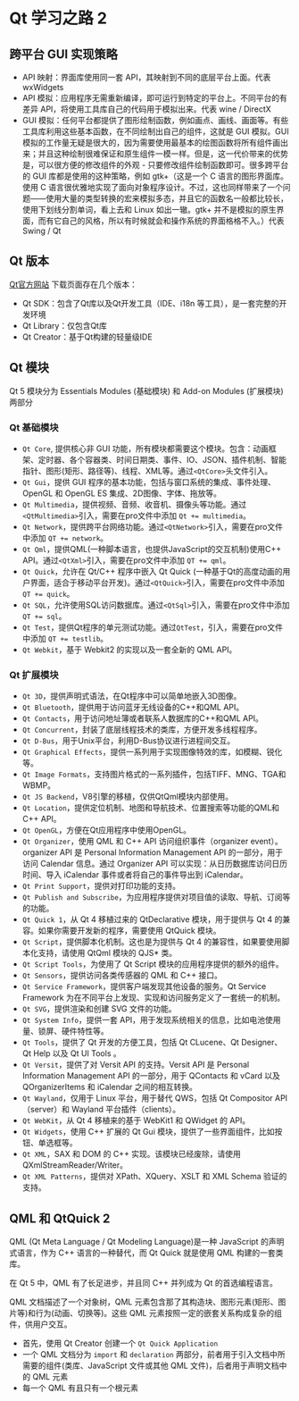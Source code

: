 # Qt 学习之路 2

## 跨平台 GUI 实现策略
- API 映射：界面库使用同一套 API，其映射到不同的底层平台上面。代表 wxWidgets
- API 模拟：应用程序无需重新编译，即可运行到特定的平台上。不同平台的有差异 API，将使用工具库自己的代码用于模拟出来。代表 wine / DirectX
- GUI 模拟：任何平台都提供了图形绘制函数，例如画点、画线、画面等。有些工具库利用这些基本函数，在不同绘制出自己的组件，这就是 GUI 模拟。GUI 模拟的工作量无疑是很大的，因为需要使用最基本的绘图函数将所有组件画出来；并且这种绘制很难保证和原生组件一模一样。但是，这一代价带来的优势是，可以很方便的修改组件的外观 - 只要修改组件绘制函数即可。很多跨平台的 GUI 库都是使用的这种策略，例如 gtk+（这是一个 C 语言的图形界面库。使用 C 语言很优雅地实现了面向对象程序设计。不过，这也同样带来了一个问题——使用大量的类型转换的宏来模拟多态，并且它的函数名一般都比较长，使用下划线分割单词，看上去和 Linux 如出一辙。gtk+ 并不是模拟的原生界面，而有它自己的风格，所以有时候就会和操作系统的界面格格不入。）代表 Swing / Qt

## Qt 版本
[Qt官方网站](#https://www.qt.io/developers/) 下载页面存在几个版本：
- Qt SDK：包含了Qt库以及Qt开发工具（IDE、i18n 等工具），是一套完整的开发环境
- Qt Library：仅包含Qt库
- Qt Creator：基于Qt构建的轻量级IDE

## Qt 模块
Qt 5 模块分为 Essentials Modules (基础模块) 和 Add-on Modules (扩展模块) 两部分

### Qt 基础模块
- `Qt Core`, 提供核心非 GUI 功能，所有模块都需要这个模块。包含：动画框架、定时器、各个容器类、时间日期类、事件、IO、JSON、插件机制、智能指针、图形(矩形、路径等)、线程、XML等。通过`<QtCore>`头文件引入。
- `Qt Gui`，提供 GUI 程序的基本功能，包括与窗口系统的集成、事件处理、OpenGL 和 OpenGL ES 集成、2D图像、字体、拖放等。
- `Qt Multimedia`，提供视频、音频、收音机、摄像头等功能。通过`<QtMultimedia>`引入，需要在pro文件中添加 `Qt += multimedia`。
- `Qt Network`，提供跨平台网络功能。通过`<QtNetwork>`引入，需要在pro文件中添加 `QT += network`。
- `Qt Qml`，提供QML(一种脚本语言，也提供JavaScript的交互机制)使用C++ API。通过`<QtXml>`引入，需要在pro文件中添加 `QT += qml`。
- `Qt Quick`，允许在 Qt/C++ 程序中嵌入 Qt Quick (一种基于Qt的高度动画的用户界面，适合于移动平台开发)。通过`<QtQuick>`引入，需要在pro文件中添加 `QT += quick`。
- `Qt SQL`，允许使用SQL访问数据库。通过`<QtSql>`引入，需要在pro文件中添加 `QT += sql`。
- `Qt Test`，提供Qt程序的单元测试功能。通过`QtTest`，引入，需要在pro文件中添加 `QT += testlib`。
- `Qt Webkit`，基于 Webkit2 的实现以及一套全新的 QML API。

### Qt 扩展模块
- `Qt 3D`，提供声明式语法，在Qt程序中可以简单地嵌入3D图像。
- `Qt Bluetooth`，提供用于访问蓝牙无线设备的C++和QML API。
- `Qt Contacts`，用于访问地址簿或者联系人数据库的C++和QML API。
- `Qt Concurrent`，封装了底层线程技术的类库，方便开发多线程程序。
- `Qt D-Bus`，用于Unix平台，利用D-Bus协议进行进程间交互。
- `Qt Graphical Effects`，提供一系列用于实现图像特效的库，如模糊、锐化等。
- `Qt Image Formats`，支持图片格式的一系列插件，包括TIFF、MNG、TGA和WBMP。
- `Qt JS Backend`，V8引擎的移植，仅供QtQml模块内部使用。
- `Qt Location`，提供定位机制、地图和导航技术、位置搜索等功能的QML和C++ API。
- `Qt OpenGL`，方便在Qt应用程序中使用OpenGL。
- `Qt Organizer`，使用 QML 和 C++ API 访问组织事件（organizer event）。organizer API 是 Personal Information Management API 的一部分，用于访问 Calendar 信息。通过 Organizer API 可以实现：从日历数据库访问日历时间、导入 iCalendar 事件或者将自己的事件导出到 iCalendar。
- `Qt Print Support`，提供对打印功能的支持。
- `Qt Publish and Subscribe`，为应用程序提供对项目值的读取、导航、订阅等的功能。
- `Qt Quick 1`，从 Qt 4 移植过来的 QtDeclarative 模块，用于提供与 Qt 4 的兼容。如果你需要开发新的程序，需要使用 QtQuick 模块。
- `Qt Script`，提供脚本化机制。这也是为提供与 Qt 4 的兼容性，如果要使用脚本化支持，请使用 QtQml 模块的 QJS* 类。
- `Qt Script Tools`，为使用了 Qt Script 模块的应用程序提供的额外的组件。
- `Qt Sensors`，提供访问各类传感器的 QML 和 C++ 接口。
- `Qt Service Framework`，提供客户端发现其他设备的服务。Qt Service Framework 为在不同平台上发现、实现和访问服务定义了一套统一的机制。
- `Qt SVG`，提供渲染和创建 SVG 文件的功能。
- `Qt System Info`，提供一套 API，用于发现系统相关的信息，比如电池使用量、锁屏、硬件特性等。
- `Qt Tools`，提供了 Qt 开发的方便工具，包括 Qt CLucene、Qt Designer、Qt Help 以及 Qt UI Tools 。
- `Qt Versit`，提供了对 Versit API 的支持。Versit API 是 Personal Information Management API 的一部分，用于 QContacts 和 vCard 以及 QOrganizerItems 和 iCalendar 之间的相互转换。
- `Qt Wayland`，仅用于 Linux 平台，用于替代 QWS，包括 Qt Compositor API（server）和 Wayland 平台插件（clients）。
- `Qt WebKit`，从 Qt 4 移植来的基于 WebKit1 和 QWidget 的 API。
- `Qt Widgets`，使用 C++ 扩展的 Qt Gui 模块，提供了一些界面组件，比如按钮、单选框等。
- `Qt XML`，SAX 和 DOM 的 C++ 实现。该模块已经废除，请使用 QXmlStreamReader/Writer。
- `Qt XML Patterns`，提供对 XPath、XQuery、XSLT 和 XML Schema 验证的支持。

## QML 和 QtQuick 2
QML (Qt Meta Language / Qt Modeling Language)是一种 JavaScript 的声明式语言，作为 C++ 语言的一种替代，而 Qt Quick 就是使用 QML 构建的一套类库。

在 Qt 5 中，QML 有了长足进步，并且同 C++ 并列成为 Qt 的首选编程语言。

QML 文档描述了一个对象树，QML 元素包含那了其构造块、图形元素(矩形、图片等)和行为(动画、切换等)。这些 QML 元素按照一定的嵌套关系构成复杂的组件，供用户交互。

- 首先，使用 Qt Creator 创建一个 `Qt Quick Application`
- 一个 QML 文档分为 `import` 和 `declaration` 两部分，前者用于引入文档中所需要的组件(类库、JavaScript 文件或其他 QML 文件)，后者用于声明文档中的 QML 元素
- 每一个 QML 有且只有一个根元素


